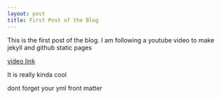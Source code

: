 ```yaml
---
layout: post
title: First Post of the Blog
---
```


This is the first post of the blog.
I am following a youtube video to make jekyll and github static pages

[video link](https://youtu.be/SWVjQsvQocA)


It is really kinda cool

dont forget your yml front matter
